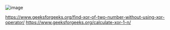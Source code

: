 ![image](https://user-images.githubusercontent.com/59710234/158048747-d36df750-5db8-4be8-a58c-c80b5135ef9f.png)

https://www.geeksforgeeks.org/find-xor-of-two-number-without-using-xor-operator/
https://www.geeksforgeeks.org/calculate-xor-1-n/
